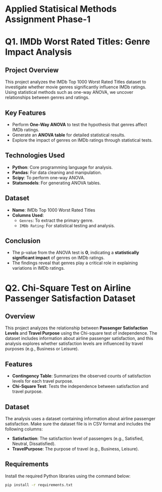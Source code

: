 # **Applied Statisical Methods Assignment Phase-1**

# **Q1. IMDb Worst Rated Titles: Genre Impact Analysis**

## **Project Overview**

This project analyzes the IMDb Top 1000 Worst Rated Titles dataset to investigate whether movie genres significantly influence IMDb ratings. Using statistical methods such as one-way ANOVA, we uncover relationships between genres and ratings.

## **Key Features**

- Perform **One-Way ANOVA** to test the hypothesis that genres affect IMDb ratings.
- Generate an **ANOVA table** for detailed statistical results.
- Explore the impact of genres on IMDb ratings through statistical tests.

## **Technologies Used**

- **Python**: Core programming language for analysis.
- **Pandas**: For data cleaning and manipulation.
- **Scipy**: To perform one-way ANOVA.
- **Statsmodels**: For generating ANOVA tables.

## **Dataset**

- **Name**: IMDb Top 1000 Worst Rated Titles
- **Columns Used**:
  - `Genres`: To extract the primary genre.
  - `IMDb Rating`: For statistical testing and analysis.

## **Conclusion**

- The p-value from the ANOVA test is **0**, indicating a **statistically significant impact** of genres on IMDb ratings.
- The findings reveal that genres play a critical role in explaining variations in IMDb ratings.

# Q2. Chi-Square Test on Airline Passenger Satisfaction Dataset

## Overview

This project analyzes the relationship between **Passenger Satisfaction Levels** and **Travel Purpose** using the Chi-square test of independence. The dataset includes information about airline passenger satisfaction, and this analysis explores whether satisfaction levels are influenced by travel purposes (e.g., Business or Leisure).

## Features

- **Contingency Table**: Summarizes the observed counts of satisfaction levels for each travel purpose.
- **Chi-Square Test**: Tests the independence between satisfaction and travel purpose.

## Dataset

The analysis uses a dataset containing information about airline passenger satisfaction. Make sure the dataset file is in CSV format and includes the following columns:

- **Satisfaction**: The satisfaction level of passengers (e.g., Satisfied, Neutral, Dissatisfied).
- **TravelPurpose**: The purpose of travel (e.g., Business, Leisure).

## Requirements

Install the required Python libraries using the command below:

```bash
pip install -r requirements.txt
```
